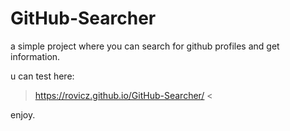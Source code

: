 # GitHub-Searcher
a simple project where you can search for github profiles and get information.


u can test here:
> https://rovicz.github.io/GitHub-Searcher/ <

enjoy.
